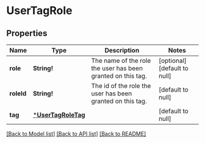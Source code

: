 # UserTagRole

## Properties
Name | Type | Description | Notes
------------ | ------------- | ------------- | -------------
**role** | **String!** | The name of the role the user has been granted on this tag. | [optional] [default to null]
**roleId** | **String!** | The id of the role the user has been granted on this tag. | [default to null]
**tag** | [***UserTagRoleTag**](UserTagRole_tag.md) |  | [default to null]

[[Back to Model list]](../README.md#documentation-for-models) [[Back to API list]](../README.md#documentation-for-api-endpoints) [[Back to README]](../README.md)



